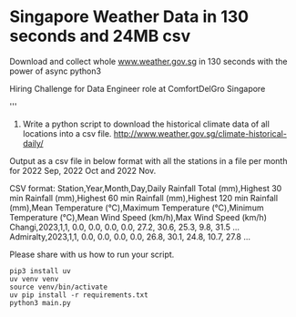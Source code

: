 # Singapore Weather Data in 130 seconds and 24MB csv

Download and collect whole www.weather.gov.sg in 130 seconds with the power of async python3

Hiring Challenge for Data Engineer role at ComfortDelGro Singapore

'''

1) Write a python script to download the historical climate data of all locations into a csv file.
http://www.weather.gov.sg/climate-historical-daily/

Output as a csv file in below format with all the stations in a file per month for 2022 Sep, 2022 Oct and 2022 Nov.

CSV format:
Station,Year,Month,Day,Daily Rainfall Total (mm),Highest 30 min Rainfall (mm),Highest 60 min Rainfall (mm),Highest 120 min Rainfall (mm),Mean Temperature (°C),Maximum Temperature (°C),Minimum Temperature (°C),Mean Wind Speed (km/h),Max Wind Speed (km/h)
Changi,2023,1,1,     0.0,     0.0,     0.0,     0.0,    27.2,    30.6,    25.3,     9.8,    31.5
...
Admiralty,2023,1,1,     0.0,     0.0,     0.0,     0.0,    26.8,    30.1,    24.8,    10.7,    27.8
...

Please share with us how to run your script.

```
pip3 install uv
uv venv venv
source venv/bin/activate
uv pip install -r requirements.txt
python3 main.py
```

